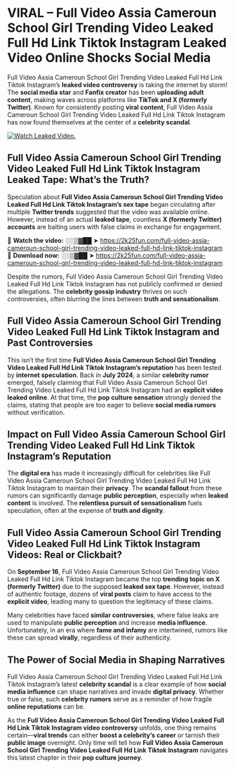 # VIRAL – Full Video Assia Cameroun School Girl Trending Video Leaked Full Hd Link Tiktok Instagram Leaked Video Online Shocks Social Media 

Full Video Assia Cameroun School Girl Trending Video Leaked Full Hd Link Tiktok Instagram’s **leaked video controversy** is taking the internet by storm! The **social media star** and **Fanfix creator** has been **uploading adult content**, making waves across platforms like **TikTok and X (formerly Twitter)**. Known for consistently posting **viral content**, Full Video Assia Cameroun School Girl Trending Video Leaked Full Hd Link Tiktok Instagram has now found themselves at the center of a **celebrity scandal**.  

[![Watch Leaked Video.](https://miro.medium.com/v2/resize:fit:828/format:webp/1*cilzJN44JGOrTw9NJCrNHA.gif "Watch Leaked Video")](https://2k25fun.com/full-video-assia-cameroun-school-girl-trending-video-leaked-full-hd-link-tiktok-instagram)

## **Full Video Assia Cameroun School Girl Trending Video Leaked Full Hd Link Tiktok Instagram Leaked Tape: What’s the Truth?**  
Speculation about **Full Video Assia Cameroun School Girl Trending Video Leaked Full Hd Link Tiktok Instagram’s sex tape** began circulating after multiple **Twitter trends** suggested that the video was available online. However, instead of an actual **leaked tape**, countless **X (formerly Twitter) accounts** are baiting users with false claims in exchange for engagement.  

🔹 **Watch the video:** ░░▒▓██ ➤ https://2k25fun.com/full-video-assia-cameroun-school-girl-trending-video-leaked-full-hd-link-tiktok-instagram  
🔹 **Download now:** ░░▒▓██ ➤ https://2k25fun.com/full-video-assia-cameroun-school-girl-trending-video-leaked-full-hd-link-tiktok-instagram  

Despite the rumors, Full Video Assia Cameroun School Girl Trending Video Leaked Full Hd Link Tiktok Instagram has not publicly confirmed or denied the allegations. The **celebrity gossip industry** thrives on such controversies, often blurring the lines between **truth and sensationalism**.  

## **Full Video Assia Cameroun School Girl Trending Video Leaked Full Hd Link Tiktok Instagram and Past Controversies**  
This isn’t the first time **Full Video Assia Cameroun School Girl Trending Video Leaked Full Hd Link Tiktok Instagram’s reputation** has been tested by **internet speculation**. Back in **July 2024**, a similar **celebrity rumor** emerged, falsely claiming that Full Video Assia Cameroun School Girl Trending Video Leaked Full Hd Link Tiktok Instagram had an **explicit video leaked online**. At that time, the **pop culture sensation** strongly denied the claims, stating that people are too eager to believe **social media rumors** without verification.  

## **Impact on Full Video Assia Cameroun School Girl Trending Video Leaked Full Hd Link Tiktok Instagram’s Reputation**  
The **digital era** has made it increasingly difficult for celebrities like Full Video Assia Cameroun School Girl Trending Video Leaked Full Hd Link Tiktok Instagram to maintain their **privacy**. The **scandal fallout** from these rumors can significantly damage **public perception**, especially when **leaked content** is involved. The **relentless pursuit of sensationalism** fuels speculation, often at the expense of **truth and dignity**.  

## **Full Video Assia Cameroun School Girl Trending Video Leaked Full Hd Link Tiktok Instagram Videos: Real or Clickbait?**  
On **September 16**, Full Video Assia Cameroun School Girl Trending Video Leaked Full Hd Link Tiktok Instagram became the top **trending topic on X (formerly Twitter)** due to the supposed **leaked sex tape**. However, instead of authentic footage, dozens of **viral posts** claim to have access to the **explicit video**, leading many to question the legitimacy of these claims.  

Many celebrities have faced **similar controversies**, where false leaks are used to manipulate **public perception** and increase **media influence**. Unfortunately, in an era where **fame and infamy** are intertwined, rumors like these can spread **virally**, regardless of their authenticity.  

## **The Power of Social Media in Shaping Narratives**  
Full Video Assia Cameroun School Girl Trending Video Leaked Full Hd Link Tiktok Instagram’s latest **celebrity scandal** is a clear example of how **social media influence** can shape narratives and invade **digital privacy**. Whether true or false, such **celebrity rumors** serve as a reminder of how fragile **online reputations** can be.  

As the **Full Video Assia Cameroun School Girl Trending Video Leaked Full Hd Link Tiktok Instagram video controversy** unfolds, one thing remains certain—**viral trends** can either **boost a celebrity’s career** or tarnish their **public image** overnight. Only time will tell how **Full Video Assia Cameroun School Girl Trending Video Leaked Full Hd Link Tiktok Instagram** navigates this latest chapter in their **pop culture journey**. 